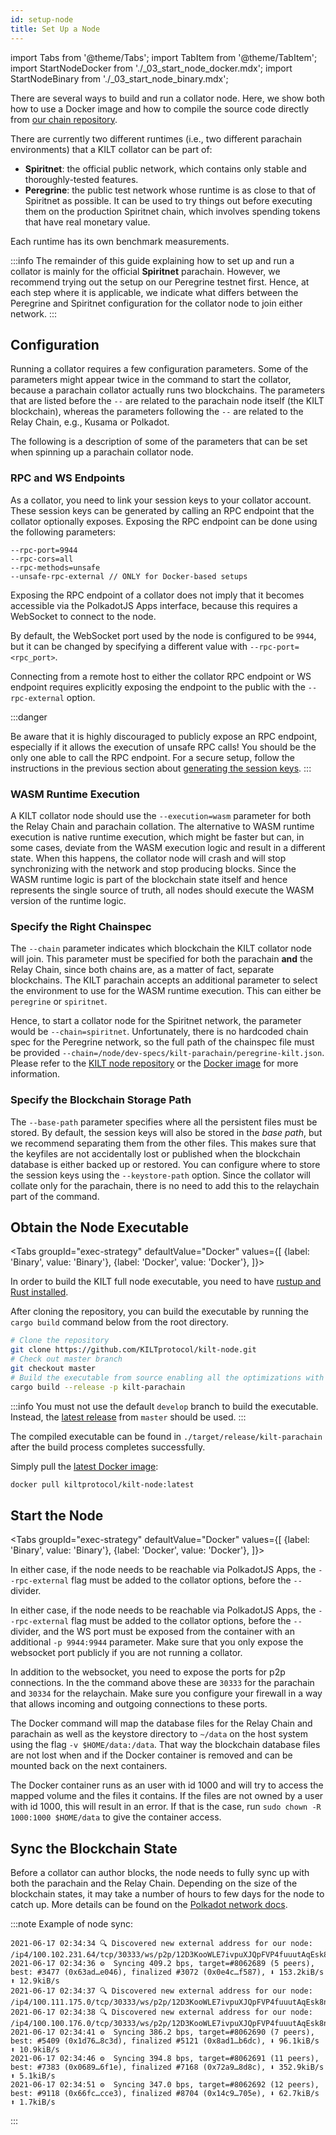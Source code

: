 ```yaml
---
id: setup-node
title: Set Up a Node
---
```


import Tabs from '@theme/Tabs';
import TabItem from '@theme/TabItem';
import StartNodeDocker from './_03_start_node_docker.mdx';
import StartNodeBinary from './_03_start_node_binary.mdx';

There are several ways to build and run a collator node.
Here, we show both how to use a Docker image and how to compile the source code directly from [our chain repository](https://github.com/KILTprotocol/kilt-node).

There are currently two different runtimes (i.e., two different parachain environments) that a KILT collator can be part of:

- **Spiritnet**: the official public network, which contains only stable and thoroughly-tested features.
- **Peregrine**: the public test network whose runtime is as close to that of Spiritnet as possible. It can be used to try things out before executing them on the production Spiritnet chain, which involves spending tokens that have real monetary value.

Each runtime has its own benchmark measurements.

:::info
The remainder of this guide explaining how to set up and run a collator is mainly for the official **Spiritnet** parachain.
However, we recommend trying out the setup on our Peregrine testnet first.
Hence, at each step where it is applicable, we indicate what differs between the Peregrine and Spiritnet configuration for the collator node to join either network.
:::

## Configuration

Running a collator requires a few configuration parameters.
Some of the parameters might appear twice in the command to start the collator, because a parachain collator actually runs two blockchains.
The parameters that are listed before the `--` are related to the parachain node itself (the KILT blockchain), whereas the parameters following the `--` are related to the Relay Chain, e.g., Kusama or Polkadot.

The following is a description of some of the parameters that can be set when spinning up a parachain collator node.

### RPC and WS Endpoints

As a collator, you need to link your session keys to your collator account.
These session keys can be generated by calling an RPC endpoint that the collator optionally exposes.
Exposing the RPC endpoint can be done using the following parameters:

```
--rpc-port=9944
--rpc-cors=all
--rpc-methods=unsafe
--unsafe-rpc-external // ONLY for Docker-based setups
```

Exposing the RPC endpoint of a collator does not imply that it becomes accessible via the PolkadotJS Apps interface, because this requires a WebSocket to connect to the node.

By default, the WebSocket port used by the node is configured to be `9944`, but it can be changed by specifying a different value with `--rpc-port=<rpc_port>`.

Connecting from a remote host to either the collator RPC endpoint or WS endpoint requires explicitly exposing the endpoint to the public with the `--rpc-external` option.

:::danger

Be aware that it is highly discouraged to publicly expose an RPC endpoint, especially if it allows the execution of unsafe RPC calls!
You should be the only one able to call the RPC endpoint.
For a secure setup, follow the instructions in the previous section about [generating the session keys](./04_session_keys.md).
:::

### WASM Runtime Execution

A KILT collator node should use the `--execution=wasm` parameter for both the Relay Chain and parachain collation.
The alternative to WASM runtime execution is native runtime execution, which might be faster but can, in some cases, deviate from the WASM execution logic and result in a different state.
When this happens, the collator node will crash and will stop synchronizing with the network and stop producing blocks.
Since the WASM runtime logic is part of the blockchain state itself and hence represents the single source of truth, all nodes should execute the WASM version of the runtime logic.

### Specify the Right Chainspec

The `--chain` parameter indicates which blockchain the KILT collator node will join.
This parameter must be specified for both the parachain **and** the Relay Chain, since both chains are, as a matter of fact, separate blockchains.
The KILT parachain accepts an additional parameter to select the environment to use for the WASM runtime execution.
This can either be `peregrine` or `spiritnet`.

Hence, to start a collator node for the Spiritnet network, the parameter would be `--chain=spiritnet`.
Unfortunately, there is no hardcoded chain spec for the Peregrine network, so the full path of the chainspec file must be provided `--chain=/node/dev-specs/kilt-parachain/peregrine-kilt.json`.
Please refer to the [KILT node repository](https://github.com/KILTprotocol/kilt-node/blob/master/dev-specs/kilt-parachain/peregrine-kilt.json) or the [Docker image](https://hub.docker.com/r/kiltprotocol/kilt-node/tags) for more information.

### Specify the Blockchain Storage Path

The `--base-path` parameter specifies where all the persistent files must be stored.
By default, the session keys will also be stored in the *base path*, but we recommend separating them from the other files.
This makes sure that the keyfiles are not accidentally lost or published when the blockchain database is either backed up or restored.
You can configure where to store the session keys using the `--keystore-path` option.
Since the collator will collate only for the parachain, there is no need to add this to the relaychain part of the command.

## Obtain the Node Executable

<Tabs
  groupId="exec-strategy"
  defaultValue="Docker"
  values={[
    {label: 'Binary', value: 'Binary'},
    {label: 'Docker', value: 'Docker'},
  ]}>
<TabItem value="Binary">

In order to build the KILT full node executable, you need to have [rustup and Rust installed](https://www.rust-lang.org/tools/install).

After cloning the repository, you can build the executable by running the `cargo build` command below from the root directory.

```bash
# Clone the repository
git clone https://github.com/KILTprotocol/kilt-node.git
# Check out master branch
git checkout master
# Build the executable from source enabling all the optimizations with --release.
cargo build --release -p kilt-parachain
```

:::info
You must not use the default `develop` branch to build the executable.
Instead, the [latest release](https://github.com/KILTprotocol/kilt-node/releases) from `master` should be used.
:::

The compiled executable can be found in `./target/release/kilt-parachain` after the build process completes successfully.

</TabItem>
<TabItem value="Docker">

Simply pull the [latest Docker image](https://hub.docker.com/r/kiltprotocol/kilt-node/tags):

```bash
docker pull kiltprotocol/kilt-node:latest
```

</TabItem>
</Tabs>

## Start the Node

<Tabs
  groupId="exec-strategy"
  defaultValue="Docker"
  values={[
    {label: 'Binary', value: 'Binary'},
    {label: 'Docker', value: 'Docker'},
  ]}>
<TabItem value="Binary">
<StartNodeBinary />

In either case, if the node needs to be reachable via PolkadotJS Apps, the `--rpc-external` flag must be added to the collator options, before the `--` divider.

</TabItem>
<TabItem value="Docker">
<StartNodeDocker />

In either case, if the node needs to be reachable via PolkadotJS Apps, the `--rpc-external` flag must be added to the collator options, before the `--` divider, and the WS port must be exposed from the container with an additional `-p 9944:9944` parameter.
Make sure that you only expose the websocket port publicly if you are not running a collator.

In addition to the websocket, you need to expose the ports for p2p connections.
In the the command above these are `30333` for the parachain and `30334` for the relaychain.
Make sure you configure your firewall in a way that allows incoming and outgoing connections to these ports.

The Docker command will map the database files for the Relay Chain and parachain as well as the keystore directory to `~/data` on the host system using the flag `-v $HOME/data:/data`.
That way the blockchain database files are not lost when and if the Docker container is removed and can be mounted back on the next containers.

The Docker container runs as an user with id 1000 and will try to access the mapped volume and the files it contains.
If the files are not owned by a user with id 1000, this will result in an error.
If that is the case, run `sudo chown -R 1000:1000 $HOME/data` to give the container access.

</TabItem>
</Tabs>

## Sync the Blockchain State

Before a collator can author blocks, the node needs to fully sync up with both the parachain and the Relay Chain.
Depending on the size of the blockchain states, it may take a number of hours to few days for the node to catch up.
More details can be found on the [Polkadot network docs](https://wiki.polkadot.network/docs/maintain-guides-how-to-validate-polkadot#synchronize-chain-data).

:::note Example of node sync:

```Example of node sync
2021-06-17 02:34:34 🔍 Discovered new external address for our node: /ip4/100.102.231.64/tcp/30333/ws/p2p/12D3KooWLE7ivpuXJQpFVP4fuuutAqEsk8nrNEpuR3tddqnXgLPB
2021-06-17 02:34:36 ⚙️  Syncing 409.2 bps, target=#8062689 (5 peers), best: #3477 (0x63ad…e046), finalized #3072 (0x0e4c…f587), ⬇ 153.2kiB/s ⬆ 12.9kiB/s
2021-06-17 02:34:37 🔍 Discovered new external address for our node: /ip4/100.111.175.0/tcp/30333/ws/p2p/12D3KooWLE7ivpuXJQpFVP4fuuutAqEsk8nrNEpuR3tddqnXgLPB
2021-06-17 02:34:38 🔍 Discovered new external address for our node: /ip4/100.100.176.0/tcp/30333/ws/p2p/12D3KooWLE7ivpuXJQpFVP4fuuutAqEsk8nrNEpuR3tddqnXgLPB
2021-06-17 02:34:41 ⚙️  Syncing 386.2 bps, target=#8062690 (7 peers), best: #5409 (0x1d76…8c3d), finalized #5121 (0x8ad1…b6dc), ⬇ 96.1kiB/s ⬆ 10.9kiB/s
2021-06-17 02:34:46 ⚙️  Syncing 394.8 bps, target=#8062691 (11 peers), best: #7383 (0x0689…6f1e), finalized #7168 (0x72a9…8d8c), ⬇ 352.9kiB/s ⬆ 5.1kiB/s
2021-06-17 02:34:51 ⚙️  Syncing 347.0 bps, target=#8062692 (12 peers), best: #9118 (0x66fc…cce3), finalized #8704 (0x14c9…705e), ⬇ 62.7kiB/s ⬆ 1.7kiB/s
```

:::
